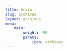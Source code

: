 ```yaml
---
title: Arsip
slug: archives
layout: archives
menu:
    main:
        weight: -80
        params: 
            icon: archives
---
```

